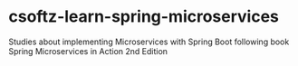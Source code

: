 # csoftz-learn-spring-microservices
Studies about implementing Microservices with Spring Boot following book Spring Microservices in Action 2nd Edition
